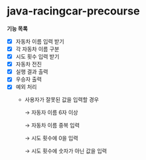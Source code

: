 # java-racingcar-precourse

**기능 목록**

- [x] 자동차 이름 입력 받기
- [x] 각 자동차 이름 구분
- [x] 시도 횟수 입력 받기
- [x] 자동차 전진
- [x] 실행 결과 출력
- [x] 우승자 출력
- [x] 예외 처리
    - 사용자가 잘못된 값을 입력할 경우

      → 자동자 이름 6자 이상

      → 자동차 이름 중복 입력

      → 시도 횟수에 0을 입력

      → 시도 횟수에 숫자가 아닌 값을 입력
